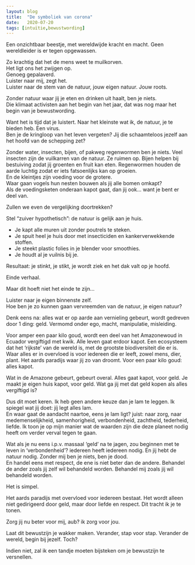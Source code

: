 ```yaml
---
layout: blog
title:  "De symboliek van corona"
date:   2020-07-20
tags: [intuïtie,bewustwording]
---
```



Een onzichtbaar beestje, met wereldwijde kracht en macht. Geen wereldleider is er tegen opgewassen.   

Zo krachtig dat het de mens weet te muilkorven.   
Het ligt ons het zwijgen op.   
Genoeg gepalaverd.   
Luister naar mij, zegt het.    
Luister naar de stem van de natuur, jouw eigen natuur. Jouw roots.   

Zonder natuur waar jij je eten en drinken uit haalt, ben je niets.    
Die klimaat activisten aan het begin van het jaar, dat was nog maar het begin van je bewustwording.    

Want het is tijd dat je luistert. Naar het kleinste wat ik, de natuur, je te bieden heb. Een virus.    
Ben je de kringloop van het leven vergeten? Jij die schaamteloos jezelf aan het hoofd van de schepping zet?    

Zonder water, insecten, bijen, of pakweg regenwormen ben je niets. Veel insecten zijn de vuilkarren van de natuur. Ze ruimen op. Bijen helpen bij bestuiving zodat jij groenten en fruit kan eten. Regenwormen houden de aarde luchtig zodat er iets fatsoenlijks kan op groeien.    
En de kleintjes zijn voeding voor de grotere.    
Waar gaan vogels hun nesten bouwen als jij alle bomen omkapt?    
Als de voedingsketen onderaan kapot gaat, dan jij ook… want je bent er deel van.   

Zullen we even de vergelijking doortrekken?   

Stel “zuiver hypothetisch”: de natuur is gelijk aan je huis.    

+ Je kapt alle muren uit zonder poutrels te steken.   
+ Je spuit heel je huis door met insecticiden en kankerverwekkende stoffen.   
+ Je steekt plastic folies in je blender voor smoothies.   
+ Je houdt al je vuilnis bij je.   

Resultaat: je stinkt, je stikt, je wordt ziek en het dak valt op je hoofd.   

Einde verhaal.   

Maar dit hoeft niet het einde te zijn…   

Luister naar je eigen binnenste zelf.    
Hoe ben je zo kunnen gaan vervreemden van de natuur, je eigen natuur?    

Denk eens na: alles wat er op aarde aan vernieling gebeurt, wordt gedreven door 1 ding: geld. Vermomd onder ego, macht, manipulatie, misleiding.   

Voor amper een paar kilo goud, wordt een deel van het Amazonewoud in Ecuador vergiftigd met kwik. Alle leven gaat erdoor kapot. Een ecosysteem dat het ‘rijkste’ van de wereld is, met de grootste biodiversiteit die er is. Waar alles er in overvloed is voor iedereen die er leeft, zowel mens, dier, plant. Het aards paradijs waar jij zo van droomt. Voor een paar kilo goud: alles kapot.   

Wat in de Amazone gebeurt, gebeurt overal. Alles gaat kapot, voor geld. Je maakt je eigen huis kapot, voor geld. Wat ga jij met dat geld kopen als alles vergiftigd is?   

Dus dit moet keren. Ik heb geen andere keuze dan je lam te leggen. Ik spiegel wat jij doet: jíj legt alles lam.   
En waar gaat de aandacht naartoe, eens je lam ligt? juist: naar zorg, naar medemenselijkheid, samenhorigheid, verbondenheid, zachtheid, tederheid, liefde. Ik toon je op mijn manier wat de waarden zijn die deze planeet nodig heeft om verder verval tegen te gaan.    

Wat als je nu eens i.p.v. massaal ‘geld’ na te jagen, zou beginnen met te leven in ‘verbondenheid’? iedereen heeft iedereen nodig. En jij hebt de natuur nodig. Zonder mij ben je niets, ben je dood.    
En handel eens met respect, de ene is niet beter dan de andere. Behandel de ander zoals jij zelf wil behandeld worden. Behandel mij zoals jij wil behandeld worden.    

Het is simpel.    

Het aards paradijs met overvloed voor iedereen bestaat. Het wordt alleen niet gedirigeerd door geld, maar door liefde en respect. Dit tracht ik je te tonen.   

Zorg jij nu beter voor mij, aub? ik zorg voor jou.    

Laat dit bewustzijn je wakker maken. Verander, stap voor stap. Verander de wereld, begin bij jezelf. Toch?   

Indien niet, zal ik een tandje moeten bijsteken om je bewustzijn te versnellen.   
